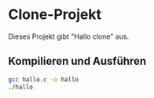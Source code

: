 # Clone-Projekt

Dieses Projekt gibt "Hallo clone" aus.

## Kompilieren und Ausführen

```bash
gcc hallo.c -o hallo
./hallo
